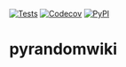 [![Tests](https://github.com/jprimero/pyrandomwiki/workflows/Tests/badge.svg)](https://github.com/jprimero/pyrandomwiki/actions?workflow=Tests)
[![Codecov](https://codecov.io/gh/jprimero/pyrandomwiki/branch/master/graph/badge.svg)](https://codecov.io/gh/jprimero/pyrandomwiki)
[![PyPI](https://img.shields.io/pypi/v/pyrandomwiki.svg)](https://pypi.org/project/pyrandomwiki/)

# pyrandomwiki
